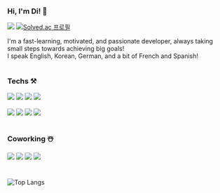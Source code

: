 ### Hi, I'm Di! 👻 

<a href="https://hits.seeyoufarm.com"><img src="https://hits.seeyoufarm.com/api/count/incr/badge.svg?url=https%3A%2F%2Fgithub.com%2Fdianexjeong&count_bg=%237DAEEF&title_bg=%23808080&icon=&icon_color=%23E7E7E7&title=jeewoo&edge_flat=false"/></a>
[![Solved.ac
프로필](http://mazassumnida.wtf/api/mini/generate_badge?boj=dianexjeong)](https://solved.ac/dianexjeong)

I'm a fast-learning, motivated, and passionate developer, always taking small steps towards achieving big goals! <br>
I speak English, Korean, German, and a bit of French and Spanish!

#

### Techs ⚒️
<img src="https://img.shields.io/badge/C-A8B9CC?style=flat-square&logo=C&logoColor=white"/></a>
<img src="https://img.shields.io/badge/Python-3766AB?style=flat-square&logo=Python&logoColor=white"/></a>
<img src="https://img.shields.io/badge/JavaScript-F7DF1E?style=flat-square&logo=javascript&logoColor=black"/>
<img src="https://img.shields.io/badge/TypeScript-3178C6?style=flat-square&logo=typescript&logoColor=white">
<br> <br>
<img src="https://img.shields.io/badge/React-61DAFB?style=flat-square&logo=react&logoColor=black">
<img src="https://img.shields.io/badge/Next.js-000000?style=flat-square&logo=Next.js&logoColor=white">
<img src="https://img.shields.io/badge/Recoil-3579EC?style=flat-square">
<img src="https://img.shields.io/badge/Three.js-000000?style=flat-square&logo=Three.js&logoColor=white">

#

### Coworking ☃️

<img src="https://img.shields.io/badge/Figma-F24E1E?style=flat-square&logo=figma&logoColor=white"/></a>
<img src="https://img.shields.io/badge/Slack-4A154B?style=flat-square&logo=Slack&logoColor=white"/>
<img src="https://img.shields.io/badge/Confluence-172B4D?style=flat-square&logo=Confluence&logoColor=white">
<img src="https://img.shields.io/badge/Jira-0052CC?style=flat-square&logo=JiraSoftware&logoColor=white">

#
![Top Langs](https://github-readme-stats.vercel.app/api/top-langs/?username=dianexjeong&layout=compact)

